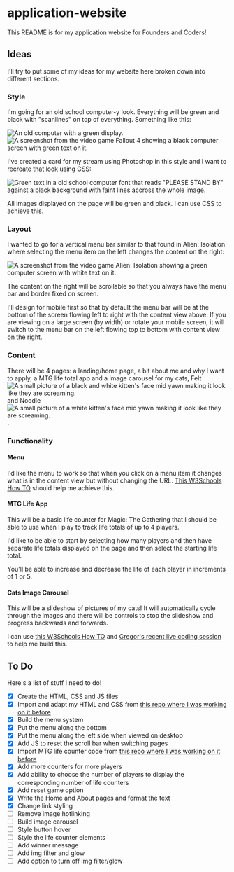 # application-website

This README is for my application website for Founders and Coders!

## Ideas

I'll try to put some of my ideas for my website here broken down into different sections.

### Style

I'm going for an old school computer-y look. Everything will be green and black with "scanlines" on top of everything. Something like this:

<img src="/images/README/oldcomputer" alt="An old computer with a green display."/>

<img src="/images/README/falloutcomputer" alt="A screenshot from the video game Fallout 4 showing a black computer screen with green text on it."/>

I've created a card for my stream using Photoshop in this style and I want to recreate that look using CSS:

<img src="/images/README/streamcard" alt='Green text in a old school computer font that reads "PLEASE STAND BY" against a black background with faint lines accross the whole image.'/>

All images displayed on the page will be green and black. I can use CSS to achieve this.


### Layout

I wanted to go for a vertical menu bar similar to that found in Alien: Isolation where selecting the menu item on the left changes the content on the right:

<img src="/images/README/aliencomputer" alt="A screenshot from the video game Alien: Isolation showing a green computer screen with white text on it."/>

The content on the right will be scrollable so that you always have the menu bar and border fixed on screen.

I'll design for mobile first so that by default the menu bar will be at the bottom of the screen flowing left to right with the content view above. If you are viewing on a large screen (by width) or rotate your mobile screen, it will switch to the menu bar on the left flowing top to bottom with content view on the right.

### Content

There will be 4 pages: a landing/home page, a bit about me and why I want to apply, a MTG life total app and a image carousel for my cats, Felt <img src="/images/README/smollestfelt" alt="A small picture of a black and white kitten's face mid yawn making it look like they are screaming."> and Noodle <img src="/images/README/smollestnoodle" alt="A small picture of a white kitten's face mid yawn making it look like they are screaming.">.

### Functionality

#### Menu

I'd like the menu to work so that when you click on a menu item it changes what is in the content view but without changing the URL. [This W3Schools How TO](https://www.w3schools.com/howto/howto_js_vertical_tabs.asp) should help me achieve this.

#### MTG Life App

This will be a basic life counter for Magic: The Gathering that I should be able to use when I play to track life totals of up to 4 players.

I'd like to be able to start by selecting how many players and then have separate life totals displayed on the page and then select the starting life total.

You'll be able to increase and decrease the life of each player in increments of 1 or 5.

#### Cats Image Carousel

This will be a slideshow of pictures of my cats! It will automatically cycle through the images and there will be controls to stop the slideshow and progress backwards and forwards.

I can use [this W3Schools How TO](https://www.w3schools.com/howto/howto_js_slideshow.asp) and [Gregor's recent live coding session](https://discord.com/channels/819243160893915167/839864574936219648/842759893680914442) to help me build this.

## To Do

Here's a list of stuff I need to do!

- [x] Create the HTML, CSS and JS files
- [x] Import and adapt my HTML and CSS from [this repo where I was working on it before](https://github.com/lopezelpesado/old-website)
- [x] Build the menu system
- [x] Put the menu along the bottom
- [x] Put the menu along the left side when viewed on desktop
- [x] Add JS to reset the scroll bar when switching pages
- [x] Import MTG life counter code from [this repo where I was working on it before](https://github.com/lopezelpesado/mtg-life-counter)
- [x] Add more counters for more players
- [x] Add ability to choose the number of players to display the corresponding number of life counters
- [x] Add reset game option
- [x] Write the Home and About pages and format the text
- [x] Change link styling
- [ ] Remove image hotlinking
- [ ] Build image carousel
- [ ] Style button hover
- [ ] Style the life counter elements
- [ ] Add winner message
- [ ] Add img filter and glow
- [ ] Add option to turn off img filter/glow
